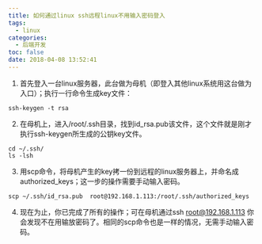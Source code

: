 ```yaml
---
title: 如何通过linux ssh远程linux不用输入密码登入
tags:
  - linux
categories:
  - 后端开发
toc: false
date: 2018-04-08 13:52:41
---
```


1. 首先登入一台linux服务器，此台做为母机（即登入其他linux系统用这台做为入口）；执行一行命令生成key文件：

```
ssh-keygen -t rsa
```

2. 在母机上，进入/root/.ssh目录，找到id_rsa.pub该文件，这个文件就是刚才执行ssh-keygen所生成的公钥key文件。

```
cd ~/.ssh/
ls -lsh
```

3. 用scp命令，将母机产生的key拷一份到远程的linux服务器上，并命名成authorized_keys；这一步的操作需要手动输入密码。

```
scp ~/.ssh/id_rsa.pub  root@192.168.1.113:/root/.ssh/authorized_keys
```

4. 现在为止，你已完成了所有的操作；可在母机通过ssh root@192.168.1.113 你会发现不在用输放密码了。相同的scp命令也是一样的情况，无需手动输入密码。
